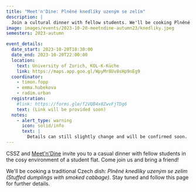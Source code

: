 ```yaml
---
title: "Meet'n'Dine: Plněné knedlíky uzeným se zelím"
description: |
  Join a cultural dinner with fellow students. We'll be cooking Plněné knedlíky uzeným se zelím, a traditional Czech dish.
image: images/events/2023-10-20-meetndine-autumn23/knedliky.jpeg
semesters: 2023-autumn

event_details:
  date_start: 2023-10-20T18:30:00
  date_end: 2023-10-20T22:00:00
  location:
    text: University of Zurich, KOL-K-Küche
    link: https://maps.app.goo.gl/WpyMr8Uv8sHp9nEg9
  coordinator:
    - timon.fopp
    - emma.hubekova
    - radim.urban
  registration:
    #link: https://forms.gle/f2VQB4x8ZwvFjTDg6
    text: (Link will be provided soon)
  notes:
    - alert_type: warning
      icon: solid/info
      text: |
        Details can still slightly change and will be confirmed soon.
---
```


CSSZ and [Meet'n'Dine](https://jjurm.notion.site/Meet-n-Dine-c0d588aaa93046fe9724599c9ee62976?pvs=4) invite you to a casual dinner with fellow students in the cosy environment of a student flat. Come join us and bring a friend!

We'll be cooking a traditional Czech dish: _Plněné knedlíky uzeným se zelím (Stuffed dumplings with smoked cabbage)_. Stay tuned and follow this page for further details.
